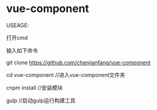 # vue-component

USEAGE:

打开cmd

输入如下命令

git clone https://github.com/chenjianfang/vue-component

cd vue-component //进入vue-component文件夹

cnpm install  //安装模块

gulp  //启动gulp运行构建工具

